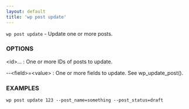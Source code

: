 ```yaml
---
layout: default
title: 'wp post update'
---
```


`wp post update` - Update one or more posts.

### OPTIONS

&lt;id&gt;...
: One or more IDs of posts to update.

\--&lt;field&gt;=&lt;value&gt;
: One or more fields to update. See wp_update_post().

### EXAMPLES

    wp post update 123 --post_name=something --post_status=draft

